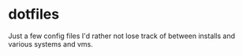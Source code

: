 # dotfiles
Just a few config files I'd rather not lose
track of between installs and various systems
and vms.
